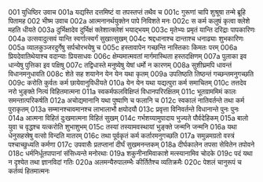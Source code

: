 001  युधिष्ठिर उवाच
001a यद्यस्ति दत्तमिष्टं वा तपस्तप्तं तथैव च
001c गुरूणां चापि शुश्रूषा तन्मे ब्रूहि पितामह
002  भीष्म उवाच
002a आत्मनानर्थयुक्तेन पापे निविशते मनः
002c स कर्म कलुषं कृत्वा क्लेशे महति धीयते
003a दुर्भिक्षादेव दुर्भिक्षं क्लेशात्क्लेशं भयाद्भयम्
003c मृतेभ्यः प्रमृतं यान्ति दरिद्राः पापकारिणः
004a उत्सवादुत्सवं यान्ति स्वर्गात्स्वर्गं सुखात्सुखम्
004c श्रद्दधानाश्च दान्ताश्च धनाढ्याः शुभकारिणः
005a व्यालकुञ्जरदुर्गेषु सर्पचोरभयेषु च
005c हस्तावापेन गच्छन्ति नास्तिकाः किमतः परम्
006a प्रियदेवातिथेयाश्च वदान्याः प्रियसाधवः
006c क्षेम्यमात्मवतां मार्गमास्थिता हस्तदक्षिणम्
007a पुलाका इव धान्येषु पुत्तिका इव पक्षिषु
007c तद्विधास्ते मनुष्येषु येषां धर्मो न कारणम्
008a सुशीघ्रमपि धावन्तं विधानमनुधावति
008c शेते सह शयानेन येन येन यथा कृतम्
009a उपतिष्ठति तिष्ठन्तं गच्छन्तमनुगच्छति
009c करोति कुर्वतः कर्म छायेवानुविधीयते
010a येन येन यथा यद्यत्पुरा कर्म समाचितम्
010c तत्तदेव नरो भुङ्क्ते नित्यं विहितमात्मना
011a स्वकर्मफलविक्षिप्तं विधानपरिरक्षितम्
011c भूतग्राममिमं कालः समन्तात्परिकर्षति
012a अचोद्यमानानि यथा पुष्पाणि च फलानि च
012c स्वकालं नातिवर्तन्ते तथा कर्म पुराकृतम्
013a सम्मानश्चावमानश्च लाभालाभौ क्षयोदयौ
013c प्रवृत्ता विनिवर्तन्ते विधानान्ते पुनः पुनः
014a आत्मना विहितं दुःखमात्मना विहितं सुखम्
014c गर्भशय्यामुपादाय भुज्यते पौर्वदेहिकम्
015a बालो युवा च वृद्धश्च यत्करोति शुभाशुभम्
015c तस्यां तस्यामवस्थायां भुङ्क्ते जन्मनि जन्मनि
016a यथा धेनुसहस्रेषु वत्सो विन्दति मातरम्
016c तथा पूर्वकृतं कर्म कर्तारमनुगच्छति
017a समुन्नमग्रतो वस्त्रं पश्चाच्छुध्यति कर्मणा
017c उपवासैः प्रतप्तानां दीर्घं सुखमनन्तकम्
018a दीर्घकालेन तपसा सेवितेन तपोवने
018c धर्मनिर्धूतपापानां संसिध्यन्ते मनोरथाः
019a शकुनीनामिवाकाशे मत्स्यानामिव चोदके
019c पदं यथा न दृश्येत तथा ज्ञानविदां गतिः
020a अलमन्यैरुपालम्भैः कीर्तितैश्च व्यतिक्रमैः
020c पेशलं चानुरूपं च कर्तव्यं हितमात्मनः
